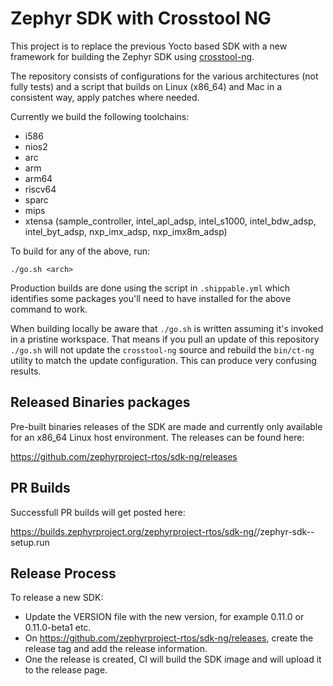 # Zephyr SDK with Crosstool NG

This project is to replace the previous Yocto based SDK with a new framework for
building the Zephyr SDK using [crosstool-ng](https://crosstool-ng.github.io/).

The repository consists of configurations for the various architectures (not
fully tests) and a script that builds on Linux (x86_64) and Mac in a consistent
way, apply patches where needed.

Currently we build the following toolchains:
- i586
- nios2
- arc
- arm
- arm64
- riscv64
- sparc
- mips
- xtensa (sample_controller, intel_apl_adsp, intel_s1000, intel_bdw_adsp,
intel_byt_adsp, nxp_imx_adsp, nxp_imx8m_adsp)

To build for any of the above, run:

```
./go.sh <arch>
```

Production builds are done using the script in `.shippable.yml` which
identifies some packages you'll need to have installed for the above
command to work.

When building locally be aware that `./go.sh` is written assuming it's
invoked in a pristine workspace.  That means if you pull an update of
this repository `./go.sh` will not update the `crosstool-ng` source and
rebuild the `bin/ct-ng` utility to match the update configuration.  This
can produce very confusing results.

## Released Binaries packages

Pre-built binaries releases of the SDK are made and currently only available for
an x86_64 Linux host environment.  The releases can be found here:

https://github.com/zephyrproject-rtos/sdk-ng/releases

## PR Builds

Successfull PR builds will get posted here:

https://builds.zephyrproject.org/zephyrproject-rtos/sdk-ng/<PR NUMBER>/zephyr-sdk-<VERISON>-setup.run

## Release Process

To release a new SDK:

- Update the VERSION file with the new version, for example 0.11.0 or
  0.11.0-beta1 etc.
- On https://github.com/zephyrproject-rtos/sdk-ng/releases, create the release
  tag and add the release information.
- One the release is created, CI will build the SDK image and will upload it to
  the release page.
